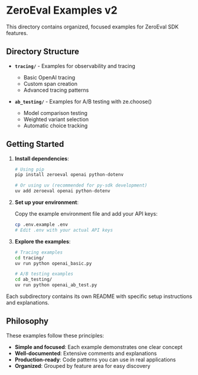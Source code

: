 # ZeroEval Examples v2

This directory contains organized, focused examples for ZeroEval SDK features.

## Directory Structure

- **`tracing/`** - Examples for observability and tracing
  - Basic OpenAI tracing
  - Custom span creation
  - Advanced tracing patterns

- **`ab_testing/`** - Examples for A/B testing with ze.choose()
  - Model comparison testing
  - Weighted variant selection
  - Automatic choice tracking

## Getting Started

1. **Install dependencies**:

   ```bash
   # Using pip
   pip install zeroeval openai python-dotenv

   # Or using uv (recommended for py-sdk development)
   uv add zeroeval openai python-dotenv
   ```

2. **Set up your environment**:

   Copy the example environment file and add your API keys:
   ```bash
   cp .env.example .env
   # Edit .env with your actual API keys
   ```

3. **Explore the examples**:
   ```bash
   # Tracing examples
   cd tracing/
   uv run python openai_basic.py

   # A/B testing examples
   cd ab_testing/
   uv run python openai_ab_test.py
   ```

Each subdirectory contains its own README with specific setup instructions and explanations.

## Philosophy

These examples follow these principles:

- **Simple and focused**: Each example demonstrates one clear concept
- **Well-documented**: Extensive comments and explanations
- **Production-ready**: Code patterns you can use in real applications
- **Organized**: Grouped by feature area for easy discovery
